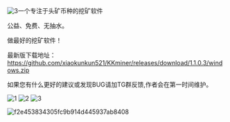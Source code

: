 ![3](https://github.com/user-attachments/assets/1c344508-f13a-498f-aaf1-677d774c6aeb)一个专注于头矿币种的挖矿软件

公益、免费、无抽水。

做最好的挖矿软件！

最新版下载地址：https://github.com/xiaokunkun521/KKminer/releases/download/1.1.0.3/windows.zip

如果您有什么更好的建议或发现BUG请加TG群反馈,作者会在第一时间维护。




![1](https://github.com/user-attachments/assets/461afbf3-178f-40af-af9c-765209895539)
![2](https://github.com/user-attachments/assets/580bf959-bd32-4682-a459-11608b28c57c)
![3](https://github.com/user-attachments/assets/00d1a7b7-d736-4f28-84b6-06399433ee40)

![f2e453834305fc9b914d445937ab8408](https://github.com/user-attachments/assets/01bcfcc3-a23e-439d-bf40-0143d36dfc07)
